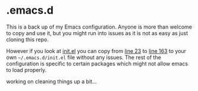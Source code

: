 # .emacs.d

This is a back up of my Emacs configuration. Anyone is more than welcome to copy and use it, but you might run into issues as it is not as easy as just cloning this repo.

However if you look at [init.el](https://github.com/mflor35/.emacs.d/blob/master/init.el) you can copy from [line 23](https://github.com/mflor35/.emacs.d/blob/master/init.el#L23) to [line 163](https://github.com/mflor35/.emacs.d/blob/master/init.el#L163)
to your own ```~/.emacs.d/init.el``` file without any issues. The rest of the configuration is specific to certain packages which might not allow emacs to load properly.

working on cleaning things up a bit...
